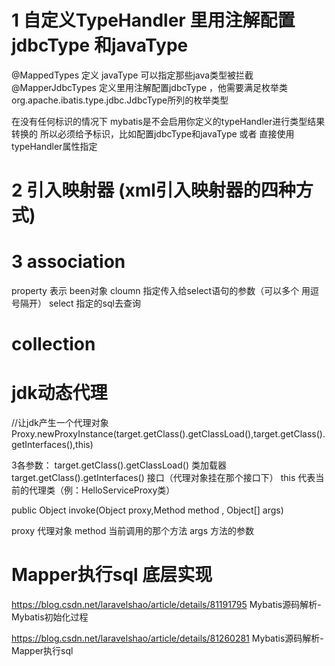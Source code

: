 # 1 自定义TypeHandler 里用注解配置jdbcType 和javaType

@MappedTypes  定义 javaType 可以指定那些java类型被拦截
@MapperJdbcTypes  定义里用注解配置jdbcType ，他需要满足枚举类org.apache.ibatis.type.jdbc.JdbcType所列的枚举类型

在没有任何标识的情况下 mybatis是不会启用你定义的typeHandler进行类型结果转换的
所以必须给予标识，比如配置jdbcType和javaType  或者 直接使用typeHandler属性指定


# 2 引入映射器 (xml引入映射器的四种方式)

<mappers>
    <mapper  resource = "com/chris/xxx/mapper/roleMapper.xml" />
<mappers>

<mappers>
    <mapper  url = "file:///com/chris/xxx/mapper/roleMapper.xml" />
<mappers>

<mappers>
    <package  name = "com.xml.xxx.mapper.roleMapper" />
<mappers>

<mappers>
    <mapper  class = "com.xml.xxx.mapper.roleMapper" />
<mappers>

# 3 association

<association property="xxx" column="xxx" select="xxx" ></association>


property 表示 been对象
cloumn 指定传入给select语句的参数（可以多个 用逗号隔开）
select 指定的sql去查询

# collection

<collection ></collection>

# jdk动态代理

//让jdk产生一个代理对象
Proxy.newProxyInstance(target.getClass().getClassLoad(),target.getClass().getInterfaces(),this)

3各参数：
target.getClass().getClassLoad() 类加载器
target.getClass().getInterfaces() 接口（代理对象挂在那个接口下）
this 代表当前的代理类（例：HelloServiceProxy类）

public Object invoke(Object proxy,Method method , Object[] args)

proxy  代理对象
method 当前调用的那个方法
args  方法的参数

# Mapper执行sql 底层实现

https://blog.csdn.net/laravelshao/article/details/81191795   Mybatis源码解析-Mybatis初始化过程

https://blog.csdn.net/laravelshao/article/details/81260281   Mybatis源码解析-Mapper执行sql 











